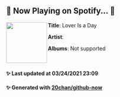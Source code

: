 ## 🎵 Now Playing on Spotify... 🎵

[<img align="left" width="110" height="110" src="https://i.scdn.co/image/ab67616d000048513d543b0dfe18c4bae839de3b">](https://open.spotify.com/album/6dpQfnFTwIXPJ864jeldWW)
**Title**: Lover Is a Day

**Artist**: 

**Albums**: Not supported

<br>

#### ✨ Last updated at 03/24/2021 23:09
#### ✨ Generated with [20chan/github-now](https://github.com/20chan/github-now)


